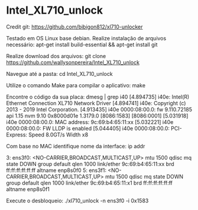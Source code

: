 # Intel_XL710_unlock
Credit git: https://github.com/bibigon812/xl710-unlocker

Testado em OS Linux base debian.
Realize instalação de arquivos necessário: 
    apt-get install build-essential && apt-get install git

Realize download dos arquivos: 
    git clone https://github.com/wallysonpereira/Intel_XL710_unlock

Navegue até a pasta: 
    cd Intel_XL710_unlock

Utilize o comando Make para compilar o aplicativo: 
    make

Encontre o código da sua placa: 
    dmesg | grep i40
[4.894735] i40e: Intel(R) Ethernet Connection XL710 Network Driver
[4.894741] i40e: Copyright (c) 2013 - 2019 Intel Corporation.
[4.913435] i40e 0000:08:00.0: fw 9.110.72185 api 1.15 nvm 9.10 0x8000d01e 1.3179.0 [8086:1583] [8086:0001]
[5.031918] i40e 0000:08:00.0: MAC address: 9c:69:b4:65:11:xx
[5.032221] i40e 0000:08:00.0: FW LLDP is enabled
[5.044405] i40e 0000:08:00.0: PCI-Express: Speed 8.0GT/s Width x8

Com base no MAC identifique nome da interface: 
    ip addr
    
3: ens3f0: <NO-CARRIER,BROADCAST,MULTICAST,UP> mtu 1500 qdisc mq state DOWN group default qlen 1000
    link/ether 9c:69:b4:65:11:xx brd ff:ff:ff:ff:ff:ff
    altname enp8s0f0
5: ens3f1: <NO-CARRIER,BROADCAST,MULTICAST,UP> mtu 1500 qdisc mq state DOWN group default qlen 1000
    link/ether 9c:69:b4:65:11:x1 brd ff:ff:ff:ff:ff:ff
    altname enp8s0f1

Execute o desbloqueio: 
    ./xl710_unlock -n ens3f0 -i 0x1583
